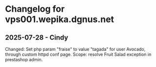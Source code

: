 # Changelog for vps001.wepika.dgnus.net

## 2025-07-28 - Cindy

Changed: Set php param "fraise" to value "tagada" for user Avocado, through custom httpd conf page.
Scope: resolve Fruit Salad exception in prestashop admin.
